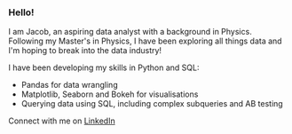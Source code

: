 ### Hello!

I am Jacob, an aspiring data analyst with a background in Physics.
Following my Master's in Physics, I have been exploring all things data and I'm hoping to break into the data industry!

I have been developing my skills in Python and SQL:
 - Pandas for data wrangling
 - Matplotlib, Seaborn and Bokeh for visualisations
 - Querying data using SQL, including complex subqueries and AB testing

Connect with me on [LinkedIn](https://www.linkedin.com/in/jacob-cooke-00b9901b7/)
